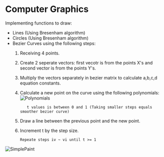 # Computer Graphics
Implementing functions to draw:
- Lines (Using Bresenham algorithm)
- Circles (Using Bresenham algorithm)
- Bezier Curves using the following steps:
  1. Receiving 4 points.
  2. Create 2 seperate vectors: first vecotr is from the points X's and second vector is from the points Y's.
  3. Multiply the vectors separately in bezier matrix to calculate a,b,c,d equation constants.
  4. Calculate a new point on the curve using the following polynomials:
     ![Polynomials](https://user-images.githubusercontent.com/12692788/55683858-220ad580-594d-11e9-9050-6723b251511f.jpg)
    
    		t values is between 0 and 1 (Taking smaller steps equals smoother bezier curve)
    
   5. Draw a line between the previous point and the new point.
   6. Increment t by the step size.
   
          Repeate steps iv ~ vi until t >= 1
  
![SimplePaint](https://user-images.githubusercontent.com/12692788/55684043-613a2600-594f-11e9-9557-bb54ce911255.jpg)

   
    
